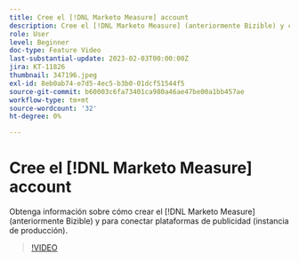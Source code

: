 ```yaml
---
title: Cree el [!DNL Marketo Measure] account
description: Cree el [!DNL Marketo Measure] (anteriormente Bizible) y conectar plataformas de publicidad (instancia de producción).
role: User
level: Beginner
doc-type: Feature Video
last-substantial-update: 2023-02-03T00:00:00Z
jira: KT-11826
thumbnail: 347196.jpeg
exl-id: 8eb0ab74-e7d5-4ec5-b3b0-01dcf51544f5
source-git-commit: b60003c6fa73401ca980a46ae47be00a1bb457ae
workflow-type: tm+mt
source-wordcount: '32'
ht-degree: 0%

---
```


# Cree el [!DNL Marketo Measure] account

Obtenga información sobre cómo crear el [!DNL Marketo Measure] (anteriormente Bizible) y para conectar plataformas de publicidad (instancia de producción).

>[!VIDEO](https://video.tv.adobe.com/v/347196/?quality=12&learn=on)
